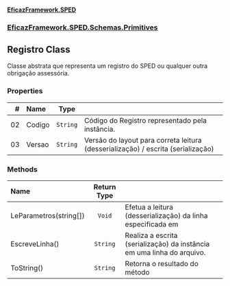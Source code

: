 #### [EficazFramework.SPED](EficazFrameworkSPED.md 'EficazFramework SPED')
### [EficazFramework.SPED.Schemas.Primitives](EficazFramework.SPED.Schemas.Primitives.md 'EficazFramework.SPED.Schemas.Primitives')

## Registro Class

Classe abstrata que representa um registro do SPED ou qualquer outra obrigação assessória.
### Properties

| # | Name | Type | |
| ---: | :--- | :---: | :--- |
| 02 | Codigo | `String` | Código do Registro representado pela instância. |
| 03 | Versao | `String` | Versão do layout para correta leitura (desserialização) / escrita (serialização) |
### Methods

| Name | Return Type | |
| :--- | :---: | :--- |
| LeParametros(string[]) | `Void` | Efetua a leitura (desserialização) da linha especificada em <paramref name="data"/> |
| EscreveLinha() | `String` | Realiza a escrita (serialização) da instância em uma linha do arquivo. |
| ToString() | `String` | Retorna o resultado do método <see cref="M:EficazFramework.SPED.Schemas.Primitives.Registro.EscreveLinha"/> |
